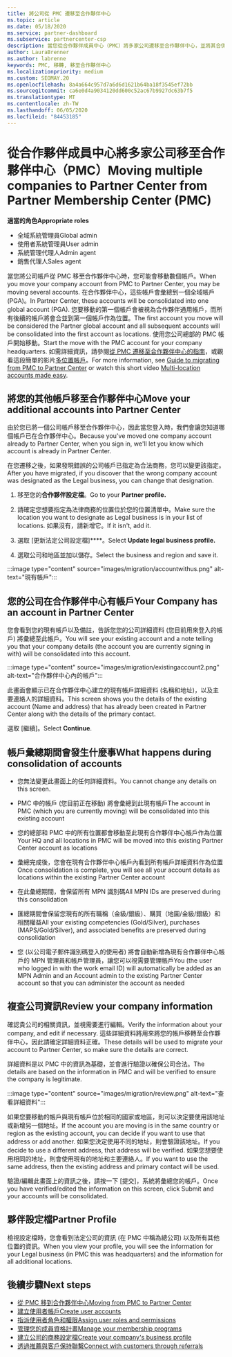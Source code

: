 ```yaml
---
title: 將公司從 PMC 遷移至合作夥伴中心
ms.topic: article
ms.date: 05/18/2020
ms.service: partner-dashboard
ms.subservice: partnercenter-csp
description: 當您從合作夥伴成員中心（PMC）將多家公司遷移至合作夥伴中心，並將其合併到合作夥伴的通用帳戶時，要知道的事項。
author: LauraBrenner
ms.author: labrenne
keywords: PMC, 移轉, 移至合作夥伴中心
ms.localizationpriority: medium
ms.custom: SEOMAY.20
ms.openlocfilehash: 8a4a664c957d7a6d6d1621b64ba18f3545ef72bb
ms.sourcegitcommit: ca6e0d4a9034120dd600c52ac67b9927dc63b7f5
ms.translationtype: MT
ms.contentlocale: zh-TW
ms.lasthandoff: 06/05/2020
ms.locfileid: "84453185"
---
```

# <a name="moving-multiple-companies-to-partner-center-from-partner-membership-center-pmc"></a><span data-ttu-id="9db3b-104">從合作夥伴成員中心將多家公司移至合作夥伴中心（PMC）</span><span class="sxs-lookup"><span data-stu-id="9db3b-104">Moving multiple companies to Partner Center from Partner Membership Center (PMC)</span></span>

<span data-ttu-id="9db3b-105">**適當的角色**</span><span class="sxs-lookup"><span data-stu-id="9db3b-105">**Appropriate roles**</span></span>

- <span data-ttu-id="9db3b-106">全域系統管理員</span><span class="sxs-lookup"><span data-stu-id="9db3b-106">Global admin</span></span>
- <span data-ttu-id="9db3b-107">使用者系統管理員</span><span class="sxs-lookup"><span data-stu-id="9db3b-107">User admin</span></span>
- <span data-ttu-id="9db3b-108">系統管理代理人</span><span class="sxs-lookup"><span data-stu-id="9db3b-108">Admin agent</span></span>
- <span data-ttu-id="9db3b-109">銷售代理人</span><span class="sxs-lookup"><span data-stu-id="9db3b-109">Sales agent</span></span>

<span data-ttu-id="9db3b-110">當您將公司帳戶從 PMC 移至合作夥伴中心時，您可能會移動數個帳戶。</span><span class="sxs-lookup"><span data-stu-id="9db3b-110">When you move your company account from PMC to Partner Center, you may be moving several accounts.</span></span> <span data-ttu-id="9db3b-111">在合作夥伴中心，這些帳戶會彙總到一個全域帳戶 (PGA)。</span><span class="sxs-lookup"><span data-stu-id="9db3b-111">In Partner Center, these accounts will be consolidated into one global account (PGA).</span></span> <span data-ttu-id="9db3b-112">您要移動的第一個帳戶會被視為合作夥伴通用帳戶，而所有後續的帳戶將會合並到第一個帳戶作為位置。</span><span class="sxs-lookup"><span data-stu-id="9db3b-112">The first account you move will be considered the Partner global account and all subsequent accounts will be consolidated into the first account as locations.</span></span> <span data-ttu-id="9db3b-113">使用您公司總部的 PMC 帳戶開始移動。</span><span class="sxs-lookup"><span data-stu-id="9db3b-113">Start the move with the PMC account for your company headquarters.</span></span> <span data-ttu-id="9db3b-114">如需詳細資訊，請參閱[從 PMC 遷移至合作夥伴中心的指南](guide-to-migration.md)，或觀看這段簡單的影片[多位置帳戶](https://vimeo.com/290335248)。</span><span class="sxs-lookup"><span data-stu-id="9db3b-114">For more information, see [Guide to migrating from PMC to Partner Center](guide-to-migration.md) or watch this short video [Multi-location accounts made easy](https://vimeo.com/290335248).</span></span>

## <a name="move-your-additional-accounts-into-partner-center"></a><span data-ttu-id="9db3b-115">將您的其他帳戶移至合作夥伴中心</span><span class="sxs-lookup"><span data-stu-id="9db3b-115">Move your additional accounts into Partner Center</span></span>

<span data-ttu-id="9db3b-116">由於您已將一個公司帳戶移至合作夥伴中心，因此當您登入時，我們會讓您知道哪個帳戶已在合作夥伴中心。</span><span class="sxs-lookup"><span data-stu-id="9db3b-116">Because you've moved one company account already to Partner Center, when you sign in, we'll let you know which account is already in Partner Center.</span></span>

<span data-ttu-id="9db3b-117">在您遷移之後，如果發現錯誤的公司帳戶已指定為合法商務，您可以變更該指定。</span><span class="sxs-lookup"><span data-stu-id="9db3b-117">After you have migrated, if you discover that the wrong company account was designated as the Legal business, you can change that designation.</span></span>

1. <span data-ttu-id="9db3b-118">移至您的**合作夥伴設定檔**。</span><span class="sxs-lookup"><span data-stu-id="9db3b-118">Go to your **Partner profile.**</span></span>

2. <span data-ttu-id="9db3b-119">請確定您想要指定為法律商務的位置位於您的位置清單中。</span><span class="sxs-lookup"><span data-stu-id="9db3b-119">Make sure the location you want to designate as Legal business is in your list of locations.</span></span> <span data-ttu-id="9db3b-120">如果沒有，請新增它。</span><span class="sxs-lookup"><span data-stu-id="9db3b-120">If it isn't, add it.</span></span>

3. <span data-ttu-id="9db3b-121">選取 [更新法定公司設定檔]\*\*\*\*。</span><span class="sxs-lookup"><span data-stu-id="9db3b-121">Select **Update legal business profile.**</span></span>

4. <span data-ttu-id="9db3b-122">選取公司和地區並加以儲存。</span><span class="sxs-lookup"><span data-stu-id="9db3b-122">Select the business and region and save it.</span></span>

:::image type="content" source="images/migration/accountwithus.png" alt-text="現有帳戶":::

## <a name="your-company-has-an-account-in-partner-center"></a><span data-ttu-id="9db3b-124">您的公司在合作夥伴中心有帳戶</span><span class="sxs-lookup"><span data-stu-id="9db3b-124">Your Company has an account in Partner Center</span></span>

<span data-ttu-id="9db3b-125">您會看到您的現有帳戶以及備註，告訴您您的公司詳細資料 (您目前用來登入的帳戶) 將彙總至此帳戶。</span><span class="sxs-lookup"><span data-stu-id="9db3b-125">You will see your existing account and a note telling you that your company details (the account you are currently signing in with) will be consolidated into this account.</span></span>

:::image type="content" source="images/migration/existingaccount2.png" alt-text="合作夥伴中心內的帳戶":::

<span data-ttu-id="9db3b-127">此畫面會顯示已在合作夥伴中心建立的現有帳戶詳細資料 (名稱和地址)，以及主要連絡人的詳細資料。</span><span class="sxs-lookup"><span data-stu-id="9db3b-127">This screen shows you the details of the existing account (Name and address) that has already been created in Partner Center along with the details of the primary contact.</span></span>

<span data-ttu-id="9db3b-128">選取 [繼續]。</span><span class="sxs-lookup"><span data-stu-id="9db3b-128">Select **Continue**.</span></span>

## <a name="what-happens-during-consolidation-of-accounts"></a><span data-ttu-id="9db3b-129">帳戶彙總期間會發生什麼事</span><span class="sxs-lookup"><span data-stu-id="9db3b-129">What happens during consolidation of accounts</span></span>

- <span data-ttu-id="9db3b-130">您無法變更此畫面上的任何詳細資料。</span><span class="sxs-lookup"><span data-stu-id="9db3b-130">You cannot change any details on this screen.</span></span>

- <span data-ttu-id="9db3b-131">PMC 中的帳戶 (您目前正在移動) 將會彙總到此現有帳戶</span><span class="sxs-lookup"><span data-stu-id="9db3b-131">The account in PMC (which you are currently moving) will be consolidated into this existing account</span></span>

- <span data-ttu-id="9db3b-132">您的總部和 PMC 中的所有位置都會移動至此現有合作夥伴中心帳戶作為位置</span><span class="sxs-lookup"><span data-stu-id="9db3b-132">Your HQ and all locations in PMC will be moved into this existing Partner Center account as locations</span></span>

- <span data-ttu-id="9db3b-133">彙總完成後，您會在現有合作夥伴中心帳戶內看到所有帳戶詳細資料作為位置</span><span class="sxs-lookup"><span data-stu-id="9db3b-133">Once consolidation is complete, you will see all your account details as locations within the existing Partner Center account</span></span>

- <span data-ttu-id="9db3b-134">在此彙總期間，會保留所有 MPN 識別碼</span><span class="sxs-lookup"><span data-stu-id="9db3b-134">All MPN IDs are preserved during this consolidation</span></span>

- <span data-ttu-id="9db3b-135">匯總期間會保留您現有的所有職稱（金級/銀級）、購買（地圖/金級/銀級）和相關權益</span><span class="sxs-lookup"><span data-stu-id="9db3b-135">All your existing competencies (Gold/Silver), purchases (MAPS/Gold/Silver), and associated benefits are preserved during consolidation</span></span>

- <span data-ttu-id="9db3b-136">您 (以公司電子郵件識別碼登入的使用者) 將會自動新增為現有合作夥伴中心帳戶的 MPN 管理員和帳戶管理員，讓您可以視需要管理帳戶</span><span class="sxs-lookup"><span data-stu-id="9db3b-136">You (the user who logged in with the work email ID) will automatically be added as an MPN Admin and an Account admin to the existing Partner Center account so that you can administer the account as needed</span></span>

## <a name="review-your-company-information"></a><span data-ttu-id="9db3b-137">複查公司資訊</span><span class="sxs-lookup"><span data-stu-id="9db3b-137">Review your company information</span></span>

<span data-ttu-id="9db3b-138">確認貴公司的相關資訊，並視需要進行編輯。</span><span class="sxs-lookup"><span data-stu-id="9db3b-138">Verify the information about your company, and edit if necessary.</span></span>  <span data-ttu-id="9db3b-139">這些詳細資料將用來將您的帳戶移轉至合作夥伴中心，因此請確定詳細資料正確。</span><span class="sxs-lookup"><span data-stu-id="9db3b-139">These details will be used to migrate your account to Partner Center, so make sure the details are correct.</span></span>

<span data-ttu-id="9db3b-140">詳細資料是以 PMC 中的資訊為基礎，並會進行驗證以確保公司合法。</span><span class="sxs-lookup"><span data-stu-id="9db3b-140">The details are based on the information in PMC and will be verified to ensure the company is legitimate.</span></span>

:::image type="content" source="images/migration/review.png" alt-text="查看詳細資料":::

<span data-ttu-id="9db3b-142">如果您要移動的帳戶與現有帳戶位於相同的國家或地區，則可以決定要使用該地址或新增另一個地址。</span><span class="sxs-lookup"><span data-stu-id="9db3b-142">If the account you are moving is in the same country or region as the existing account, you can decide if you want to use that address or add another.</span></span> <span data-ttu-id="9db3b-143">如果您決定使用不同的地址，則會驗證該地址。</span><span class="sxs-lookup"><span data-stu-id="9db3b-143">If you decide to use a different address, that address will be verified.</span></span> <span data-ttu-id="9db3b-144">如果您想要使用相同的地址，則會使用現有的地址和主要連絡人。</span><span class="sxs-lookup"><span data-stu-id="9db3b-144">If you want to use the same address, then the existing address and primary contact will be used.</span></span>

<span data-ttu-id="9db3b-145">驗證/編輯此畫面上的資訊之後，請按一下 [提交]，系統將彙總您的帳戶。</span><span class="sxs-lookup"><span data-stu-id="9db3b-145">Once you have verified/edited the information on this screen, click Submit and your accounts will be consolidated.</span></span>

## <a name="partner-profile"></a><span data-ttu-id="9db3b-146">夥伴設定檔</span><span class="sxs-lookup"><span data-stu-id="9db3b-146">Partner Profile</span></span>

<span data-ttu-id="9db3b-147">檢視設定檔時，您會看到法定公司的資訊 (在 PMC 中稱為總公司) 以及所有其他位置的資訊。</span><span class="sxs-lookup"><span data-stu-id="9db3b-147">When you view your profile, you will see the information for your Legal business (in PMC this was headquarters) and the information for all additional locations.</span></span>

## <a name="next-steps"></a><span data-ttu-id="9db3b-148">後續步驟</span><span class="sxs-lookup"><span data-stu-id="9db3b-148">Next steps</span></span>

- [<span data-ttu-id="9db3b-149">從 PMC 移到合作夥伴中心</span><span class="sxs-lookup"><span data-stu-id="9db3b-149">Moving from PMC to Partner Center</span></span>](move-pmc-pc-map.md)
- [<span data-ttu-id="9db3b-150">建立使用者帳戶</span><span class="sxs-lookup"><span data-stu-id="9db3b-150">Create user accounts</span></span>](create-user-accounts-and-set-permissions.md)
- [<span data-ttu-id="9db3b-151">指派使用者角色和權限</span><span class="sxs-lookup"><span data-stu-id="9db3b-151">Assign user roles and permissions</span></span>](permissions-overview.md)
- [<span data-ttu-id="9db3b-152">管理您的成員資格計畫</span><span class="sxs-lookup"><span data-stu-id="9db3b-152">Manage your membership programs</span></span>](renew-mpn-offers.md)
- [<span data-ttu-id="9db3b-153">建立公司的商務設定檔</span><span class="sxs-lookup"><span data-stu-id="9db3b-153">Create your company's business profile</span></span>](create-a-marketing-profile.md)
- [<span data-ttu-id="9db3b-154">透過推薦與客戶保持聯繫</span><span class="sxs-lookup"><span data-stu-id="9db3b-154">Connect with customers through referrals</span></span>](responding-to-referrals.md)
